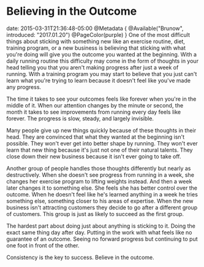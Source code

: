 # Believing in the Outcome
date: 2015-03-31T21:36:48-05:00
@Metadata {
  @Available("Brunow", introduced: "2017.01.20")
  @PageColor(purple)
}
One of the most difficult things about sticking with something new like an exercise routine, diet, training program, or a new business is believing that sticking with what you're doing will give you the outcome you wanted at the beginning. With a daily running routine this difficulty may come in the form of thoughts in your head telling you that you aren't making progress after just a week of running. With a training program you may start to believe that you just can't learn what you're trying to learn because it doesn't feel like you've made any progress.

The time it takes to see your outcomes feels like forever when you're in the middle of it. When our attention changes by the minute or second, the month it takes to see improvements from running every day feels like forever. The progress is slow, steady, and largely invisible.

Many people give up new things quickly because of these thoughts in their head. They are convinced that what they wanted at the beginning isn't possible. They won't ever get into better shape by running. They won't ever learn that new thing because it's just not one of their natural talents. They close down their new business because it isn't ever going to take off.

Another group of people handles those thoughts differently but nearly as destructively. When she doesn't see progress from running in a week, she changes her exercise program to lifting weights instead. And then a week later changes it to something else. She feels she has better control over the outcome. When he doesn't feel like he's learned anything in a week he tries something else, something closer to his areas of expertise. When the new business isn't attracting customers they decide to go after a different group of customers. This group is just as likely to succeed as the first group.

The hardest part about doing just about anything is sticking to it. Doing the exact same thing day after day. Putting in the work with what feels like no guarantee of an outcome. Seeing no forward progress but continuing to put one foot in front of the other.

Consistency is the key to success. Believe in the outcome. 

